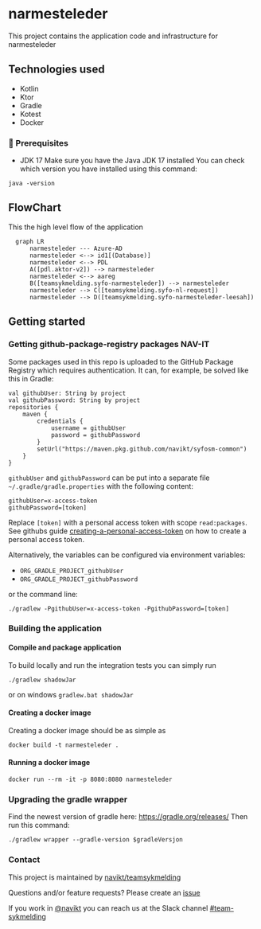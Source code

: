 # narmesteleder
This project contains the application code and infrastructure for narmesteleder

## Technologies used
* Kotlin
* Ktor
* Gradle
* Kotest
* Docker

### :scroll: Prerequisites
* JDK 17
Make sure you have the Java JDK 17 installed
You can check which version you have installed using this command:
``` shell
java -version
```

## FlowChart
This the high level flow of the application
```mermaid
  graph LR
      narmesteleder --- Azure-AD
      narmesteleder <--> id1[(Database)]
      narmesteleder <--> PDL
      A([pdl.aktor-v2]) --> narmesteleder
      narmesteleder <--> aareg
      B([teamsykmelding.syfo-narmesteleder]) --> narmesteleder
      narmesteleder --> C([teamsykmelding.syfo-nl-request])
      narmesteleder --> D([teamsykmelding.syfo-narmesteleder-leesah])
```

## Getting started
### Getting github-package-registry packages NAV-IT
Some packages used in this repo is uploaded to the GitHub Package Registry which requires authentication. 
It can, for example, be solved like this in Gradle:
```
val githubUser: String by project
val githubPassword: String by project
repositories {
    maven {
        credentials {
            username = githubUser
            password = githubPassword
        }
        setUrl("https://maven.pkg.github.com/navikt/syfosm-common")
    }
}
```

`githubUser` and `githubPassword` can be put into a separate file `~/.gradle/gradle.properties` with the following content:

```                                                     
githubUser=x-access-token
githubPassword=[token]
```

Replace `[token]` with a personal access token with scope `read:packages`.
See githubs guide [creating-a-personal-access-token](https://docs.github.com/en/authentication/keeping-your-account-and-data-secure/creating-a-personal-access-token) on
how to create a personal access token.

Alternatively, the variables can be configured via environment variables:

* `ORG_GRADLE_PROJECT_githubUser`
* `ORG_GRADLE_PROJECT_githubPassword`

or the command line:

``` shell
./gradlew -PgithubUser=x-access-token -PgithubPassword=[token]
```

### Building the application
#### Compile and package application
To build locally and run the integration tests you can simply run
``` shell
./gradlew shadowJar
```
or on windows 
`gradlew.bat shadowJar`

#### Creating a docker image
Creating a docker image should be as simple as
``` shell
docker build -t narmesteleder .
```

#### Running a docker image
``` shell
docker run --rm -it -p 8080:8080 narmesteleder
```

### Upgrading the gradle wrapper

Find the newest version of gradle here: https://gradle.org/releases/ Then run this command:

``` shell
./gradlew wrapper --gradle-version $gradleVersjon
```

### Contact

This project is maintained by [navikt/teamsykmelding](CODEOWNERS)

Questions and/or feature requests? Please create an [issue](https://github.com/navikt/narmesteleder/issues)

If you work in [@navikt](https://github.com/navikt) you can reach us at the Slack
channel [#team-sykmelding](https://nav-it.slack.com/archives/CMA3XV997)
